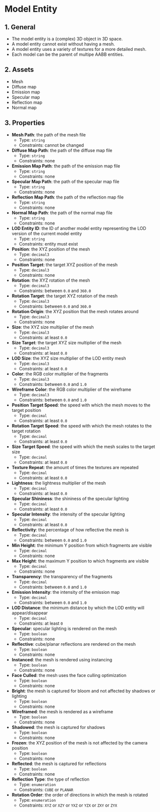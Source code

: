 # Model Entity

## 1. General

- The model entity is a (complex) 3D object in 3D space.
- A model entity cannot exist without having a mesh.
- A model entity uses a variety of textures for a more detailed mesh.
- Each model can be the parent of multipe AABB entities.

## 2. Assets

- Mesh
- Diffuse map
- Emission map
- Specular map
- Reflection map
- Normal map

## 3. Properties

- **Mesh Path**: the path of the mesh file
  - Type: `string`
  - Constraints: cannot be changed
- **Diffuse Map Path**: the path of the diffuse map file
  - Type: `string`
  - Constraints: none
- **Emission Map Path**: the path of the emission map file
  - Type: `string`
  - Constraints: none
- **Specular Map Path**: the path of the specular map file
  - Type: `string`
  - Constraints: none
- **Reflection Map Path**: the path of the reflection map file
  - Type: `string`
  - Constraints: none
- **Normal Map Path**: the path of the normal map file
  - Type: `string`
  - Constraints: none
- **LOD Entity ID**: the ID of another model entity representing the LOD version of the current model entity
  - Type: `string`
  - Constraints: entity must exist
- **Position**: the XYZ position of the mesh
  - Type: `decimal3`
  - Constraints: none
- **Position Target**: the target XYZ position of the mesh
  - Type: `decimal3`
  - Constraints: none
- **Rotation**: the XYZ rotation of the mesh
  - Type: `decimal3`
  - Constraints: between `0.0` and `360.0`
- **Rotation Target**: the target XYZ rotation of the mesh
  - Type: `decimal3`
  - Constraints: between `0.0` and `360.0`
- **Rotation Origin**: the XYZ position that the mesh rotates around
  - Type: `decimal3`
  - Constraints: none
- **Size**: the XYZ size multiplier of the mesh
  - Type: `decimal3`
  - Constraints: at least `0.0`
- **Size Target**: the target XYZ size multiplier of the mesh
  - Type: `decimal3`
  - Constraints: at least `0.0`
- **LOD Size**: the XYZ size multiplier of the LOD entity mesh
  - Type: `decimal3`
  - Constraints: at least `0.0`
- **Color**: the RGB color multiplier of the fragments
  - Type: `decimal3`
  - Constraints: between `0.0` and `1.0`
- **Wireframe Color**: the RGB color multiplier of the wireframe
  - Type: `decimal3`
  - Constraints: between `0.0` and `1.0`
- **Position Target Speed**: the speed with which the mesh moves to the target position
  - Type: `decimal`
  - Constraints: at least `0.0`
- **Rotation Target Speed**: the speed with which the mesh rotates to the target rotation
  - Type: `decimal`
  - Constraints: at least `0.0`
- **Size Target Speed**: the speed with which the mesh scales to the target size
  - Type: `decimal`
  - Constraints: at least `0.0`
- **Texture Repeat**: the amount of times the textures are repeated
  - Type: `decimal`
  - Constraints: at least `0.0`
- **Lightness**: the lightness multiplier of the mesh
  - Type: `decimal`
  - Constraints: at least `0.0`
- **Specular Shininess**: the shininess of the specular lighting
  - Type: `decimal`
  - Constraints: at least `0.0`
- **Specular Intensity**: the intensity of the specular lighting
  - Type: `decimal`
  - Constraints: at least `0.0`
- **Reflectivity**: the percentage of how reflective the mesh is
  - Type: `decimal`
  - Constraints: between `0.0` and `1.0`
- **Min Height**: the minimum Y position from which fragments are visible
  - Type: `decimal`
  - Constraints: none
- **Max Height**: the maximum Y position to which fragments are visible
  - Type: `decimal`
  - Constraints: none
- **Transparency**: the transparency of the fragments
  - Type: `decimal`
  - Constraints: between `0.0` and `1.0`
- **Emission Intensity**: the intensity of the emission map
  - Type: `decimal`
  - Constraints: between `0.0` and `1.0`
- **LOD Distance**: the minimum distance by which the LOD entity will appear/disappear
  - Type: `decimal`
  - Constraints: at least `0`
- **Specular**: specular lighting is rendered on the mesh
  - Type: `boolean`
  - Constraints: none
- **Reflective**: cube/planar reflections are rendered on the mesh
  - Type: `boolean`
  - Constraints: none
- **Instanced**: the mesh is rendered using instancing
  - Type: `boolean`
  - Constraints: none
- **Face Culled**: the mesh uses the face culling optimization
  - Type: `boolean`
  - Constraints: none
- **Bright**: the mesh is captured for bloom and not affected by shadows or lighting
  - Type: `boolean`
  - Constraints: none
- **Wireframed**: the mesh is rendered as a wireframe
  - Type: `boolean`
  - Constraints: none
- **Shadowed**: the mesh is captured for shadows
  - Type: `boolean`
  - Constraints: none
- **Frozen**: the XYZ position of the mesh is not affected by the camera position
  - Type: `boolean`
  - Constraints: none
- **Reflected**: the mesh is captured for reflections
  - Type: `boolean`
  - Constraints: none
- **Reflection Type**: the type of reflection
  - Type: `enumeration`
  - Constraints: `CUBE` or `PLANAR`
- **Rotation Order**: the order of directions in which the mesh is rotated
  - Type: `enumeration`
  - Constraints: `XYZ` or `XZY` or `YXZ` or `YZX` or `ZXY` or `ZYX`
